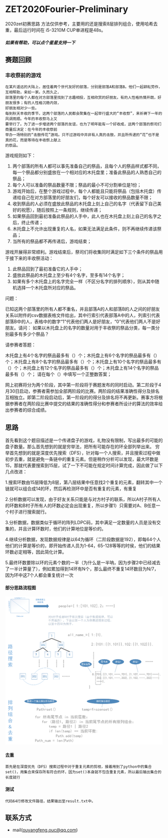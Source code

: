 # ZET2020Fourier-Preliminary
2020zet初赛思路
方法仅供参考，主要用的还是搜索8层排列组合，使用哈希去重，最后运行时间在 i5-3210M CUP单进程是48s。

##### 如果有帮助，可以点个星星支持一下

## 赛题回顾

   ### 丰收祭前的游戏
    在某片遥远的大陆上，居住着两个世代友好的部落，分别是部落A和部落B。他们一起耕耘劳作，互相帮助，亲如一家。久而久之，
    部落里的每个人都在对方部落里找到了志趣相投，互相欣赏的好朋友。有的人性格热情开朗，好朋友很多；有的人性格沉稳内敛，
    好朋友相对少一些。
    每到秋天丰收的季节，这两个部落的人民都会聚集在一起举行盛大的“丰收祭”，来祈祷下一年的风调雨顺。今年的丰收祭马上又
    要举行了。为了进一步增进两个部落的友谊，也为了明年能有一个好收成，这两个部落的祭司们商量后决定：在今年的丰收祭前
    举办一场特别的“击鼓传花”游戏。只不过游戏中并非有人真的击鼓，并且所传递的“花”也不是真的花，而是等待在丰收祭上献上
    的祭品。
游戏规则如下：

1. 两个部落的所有人都可以事先准备自己的祭品，且每个人的祭品样式都不同，每一个祭品都分别盛放在一个相对应的木托盘里；准备此祭品的人熟悉自己的祭品；
2. 每个人可以准备的祭品数量不限；祭品的最小不可分割单位是1份；
3. 游戏开始后，在整个游戏过程中，每个人都能且只能将祭品（包括木托盘）传递给自己在对方部落里的好朋友们，每个好友可以接收的祭品数量不限；
4. 收到祭品的人必须在盛放此祭品的木托盘上刻上自己的名字（代表留下自己美好的祝愿），随后按照上一条规则，继续传递；
5. 如果祭品回到最初准备此祭品的人手中，此人也在木托盘上刻上自己的名字之后，终止传递；
6. 木托盘上不允许出现重复的人名，如果无法满足此条件，则不再继续传递该祭品；
7. 当所有的祭品都不再传递后，游戏结束；

游戏开展得非常顺利。游戏结束后，祭司们将收集同时满足如下三个条件的祭品用于接下来的丰收祭活动：
    
1. 此祭品回到了最初准备它的人手中；
2. 盛放此祭品的木托盘上至少有4个名字，至多有14个名字；
3. 如果有多个木托盘上的名字完全一样（不区分名字的排列顺序），则从其中随机选择一个木托盘所对应的祭品。


问题：

已知这两个部落里的所有人都不重名，并且部落A的人和部落B的人之间的好朋友关系以附件的csv数据表格文件给出，其中行索引代表部落A中的人，列索引代表部落B中的人，表格中的数字“1”代表他们两人是好朋友，“0”代表他们两人不是好朋友。请问：
如果以木托盘上的名字的数量对用于丰收祭的祭品分类，每一类分别最多有多少个祭品？

请参赛者答题：

木托盘上有4个名字的祭品最多有（）个；木托盘上有6个名字的祭品最多有（）个；木托盘上有8个名字的祭品最多有（）个；木托盘上有10个名字的祭品最多有（）个；木托盘上有12个名字的祭品最多有（）个；木托盘上有14个名字的祭品最多有（）个；
请在每个（）中填写一个正整数答案；
    
网上初赛将分为两个阶段，其中第一阶段将于赛题发布的同时启动。第二阶段于4月30日启动，参赛者需参加全部两阶段的比赛。两阶段的结果准确性得分及排名互相独立。即第二阶段启动后，第一阶段的的得分及排名将不再更新。赛事方将根据参赛者在两阶段比赛中提交的结果的准确性得分和参赛者所设计的算法的效率给出参赛者的综合成绩。



## 思路
首先看到这个题目描述是一个传递盘子的游戏，礼物没有限制，写出最多的可能的盘子数量。那么首先想到的就是穷举法，把所有可能存在的环全部列举出来。
穷举首先想到的就是深度优先搜索（DFS），针对每一个人搜索，并且搜索过程中做初步去重，就是避免一条链中的重复元素。但是稍作分析可以发现，最大环数是15，那就代表要搜索到15层，试了一下不可能在规定时间计算完成，因此做了以下几点改进：

1.搜索环数由15层降低为8层，第八层结果中任意找2个重复的元素，翻转其中一个链就可以组合成14的环，然后再检测环中是否有重复的元素，有重复
    
2.分析数据可以发现，由于好友关系只能是与对方村子的联系，所以A村子所有人的环数和B村子所有人的环数必定会出现重复，所以步骤1）只需要对A、B任意一个村子进行搜索就行。
    
3.分析数据，数据类似于循环的阵列LDPC码，其中满足一定数量的人员是没有交集的，并且计算环数时，他们的计算地位是等价的。
    
4.继续分析数据，发现数据规律是以64为循环（二阶段数据是192），即每64个人他们的计算是等价的，即开始传递人员为1-64，65-128等等的时侯，他们的结果环数必定相等，因此简化计算。
    
5.最终环数要除以环的元素个数的一半（为什么是一半呐，因为步骤2中已经减去了一半计算量了），例如累加得到14环有N个，那么最终不重复14环数目为N/7，因为环中这7个人都会重复统计一次

#### 部分思路流程图
![path](zet初赛思路.png)
#### 去重
	首先是在深度优先（DFS）搜索过程中对于重复元素的剪枝，接着用到了python中的集合set()，用集合来保存所有符合的环，因为set()本身就不包含重复元素，所以最后输出集合的长度就行


#### 测试
    代码64行修改文件路径，结果输出至result.txt中。

## 联系方式

* mail(ouyangfeng.ouc@qq.com)

